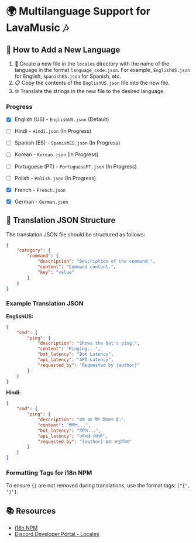 # 🌍 Multilanguage Support for LavaMusic 🎶

## 🌟 How to Add a New Language

1. 📁 Create a new file in the `locales` directory with the name of the language in the format `language_code.json`. For example, `EnglishUS.json` for English, `SpanishES.json` for Spanish, etc.
2. 📋 Copy the contents of the `EnglishUS.json` file into the new file.
3. 🌐 Translate the strings in the new file to the desired language.

### Progress

- [x] English (US) - `EnglishUS.json` (Default)
- [ ] Hindi - `Hindi.json` (In Progress)
- [ ] Spanish (ES) - `SpanishES.json` (In Progress)
- [ ] Korean - `Korean.json` (In Progress)
- [ ] Portuguese (PT) - `PortuguesePT.json` (In Progress)
- [ ] Polish - `Polish.json` (In Progress)
- [x] French - `French.json`
- [x] German - `German.json`


## 📝 Translation JSON Structure

The translation JSON file should be structured as follows:

```json
{
	"category": {
		"command": {
			"description": "Description of the command.",
			"content": "Command content.",
			"key": "value"
		}
	}
}
```
### Example Translation JSON

**EnglishUS:**
```json
{
	"cmd": {
		"ping": {
			"description": "Shows the bot's ping.",
			"content": "Pinging...",
			"bot_latency": "Bot Latency",
			"api_latency": "API Latency",
			"requested_by": "Requested by {author}"
		}
	}
}
```

**Hindi:**
```json
{
	"cmd": {
		"ping": {
			"description": "बॉट का पिंग दिखाता है।",
			"content": "पिंगिंग...",
			"bot_latency": "पिंगिंग...",
			"api_latency": "एपीआई लेटेंसी",
			"requested_by": "{author} द्वारा अनुरोधित"
		}
	}
}
```

### Formatting Tags for i18n NPM
To ensure `{}` are not removed during translations, use the format tags: `["{", "}"]`.


## 📚 Resources
- [i18n NPM](https://www.npmjs.com/package/i18n)
- [Discord Developer Portal - Locales](https://discord.com/developers/docs/reference#locales)
